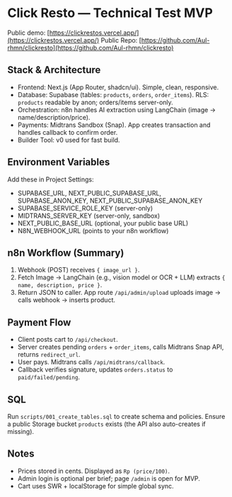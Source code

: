 # Click Resto — Technical Test MVP

Public demo: [https://clickrestos.vercel.app/](https://clickrestos.vercel.app/)
Public Repo: [https://github.com/Aul-rhmn/clickresto](https://github.com/Aul-rhmn/clickresto)

## Stack & Architecture
- Frontend: Next.js (App Router, shadcn/ui). Simple, clean, responsive.
- Database: Supabase (tables: `products`, `orders`, `order_items`). RLS: `products` readable by anon; orders/items server-only.
- Orchestration: n8n handles AI extraction using LangChain (image -> name/description/price).
- Payments: Midtrans Sandbox (Snap). App creates transaction and handles callback to confirm order.
- Builder Tool: v0 used for fast build.

## Environment Variables
Add these in Project Settings:
- SUPABASE_URL, NEXT_PUBLIC_SUPABASE_URL, SUPABASE_ANON_KEY, NEXT_PUBLIC_SUPABASE_ANON_KEY
- SUPABASE_SERVICE_ROLE_KEY (server-only)
- MIDTRANS_SERVER_KEY (server-only, sandbox)
- NEXT_PUBLIC_BASE_URL (optional, your public base URL)
- N8N_WEBHOOK_URL (points to your n8n workflow)

## n8n Workflow (Summary)
1. Webhook (POST) receives `{ image_url }`.
2. Fetch Image -> LangChain (e.g., vision model or OCR + LLM) extracts `{ name, description, price }`.
3. Return JSON to caller. App route `/api/admin/upload` uploads image -> calls webhook -> inserts product.

## Payment Flow
- Client posts cart to `/api/checkout`.
- Server creates pending `orders` + `order_items`, calls Midtrans Snap API, returns `redirect_url`.
- User pays. Midtrans calls `/api/midtrans/callback`.
- Callback verifies signature, updates `orders.status` to `paid/failed/pending`.

## SQL
Run `scripts/001_create_tables.sql` to create schema and policies. Ensure a public Storage bucket `products` exists (the API also auto-creates if missing).

## Notes
- Prices stored in cents. Displayed as `Rp (price/100)`.
- Admin login is optional per brief; page `/admin` is open for MVP.
- Cart uses SWR + localStorage for simple global sync.
